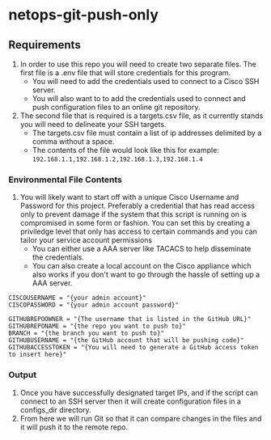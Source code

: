 # netops-git-push-only

## Requirements
1. In order to use this repo you will need to create two separate files.
The first file is a .env file that will store credentials for this program.
   + You will need to add the credentials used to connect to a Cisco SSH server.  
   + You will also want to to add the credentials used to connect and push configuration files to an online git repository.  
2. The second file that is required is a targets.csv file, as it currently stands you will need to delineate your SSH targets.  
   + The targets.csv file must contain a list of ip addresses delimited by a comma without a space. 
   + The contents of the file would look like this for example:  
   ```192.168.1.1,192.168.1.2,192.168.1.3,192.168.1.4```
 
### Environmental File Contents
1. You will likely want to start off with a unique Cisco Username and Password for this project. Preferably a credential that has read access only to prevent damage if the system that this script is running on is compromised in some form or fashion. You can set this by creating a priviledge level that only has access to certain commands and you can tailor your service account permissions
   + You can either use a AAA server like TACACS to help disseminate the credentials.
   + You can also create a local account on the Cisco appliance which also works if you don't want to go through the hassle of setting up a AAA server.  
```
CISCOUSERNAME = "{your admin account}"
CISCOPASSWORD = "{your admin account password}"

GITHUBREPOOWNER = "{The username that is listed in the GitHub URL}"
GITHUBREPONAME = "{the repo you want to push to}"
BRANCH = "{the branch you want to push to}"
GITHUBUSERNAME = "{the GitHub account that will be pushing code}"
GITHUBACCESSTOKEN = "{You will need to generate a GitHub access token to insert here}"
```

### Output
1. Once you have successfully designated target IPs, and if the script can connect to an SSH server then it will create configuration files in a configs_dir directory.
2. From here we will run Git so that it can compare changes in the files and it will push it to the remote repo.
